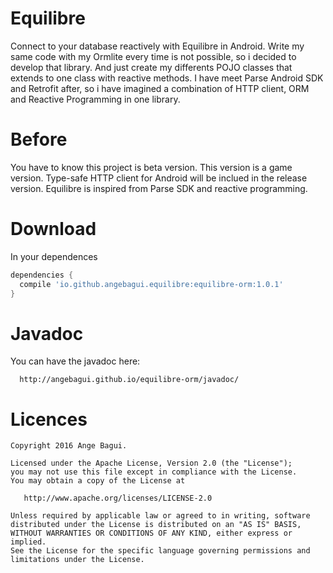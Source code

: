 Equilibre
=========

Connect to your database reactively with Equilibre in Android. Write my same code with my Ormlite every time is not possible, so i decided to develop that library. And just create my differents POJO classes that extends to one class with reactive methods. I have meet Parse Android SDK and Retrofit after, so i have imagined a combination of HTTP client, ORM and Reactive Programming in one library. 


Before
======
You have to know this project is beta version. This version is a game version.
Type-safe HTTP client for Android will be inclued in the release version. 
Equilibre is inspired from Parse SDK and reactive programming.

Download
========

In your dependences
```groovy
dependencies {
  compile 'io.github.angebagui.equilibre:equilibre-orm:1.0.1'
}
```

Javadoc
=======
You can have the javadoc here:

      http://angebagui.github.io/equilibre-orm/javadoc/

Licences
=======
    Copyright 2016 Ange Bagui.

    Licensed under the Apache License, Version 2.0 (the "License");
    you may not use this file except in compliance with the License.
    You may obtain a copy of the License at

       http://www.apache.org/licenses/LICENSE-2.0

    Unless required by applicable law or agreed to in writing, software
    distributed under the License is distributed on an "AS IS" BASIS,
    WITHOUT WARRANTIES OR CONDITIONS OF ANY KIND, either express or implied.
    See the License for the specific language governing permissions and
    limitations under the License.


